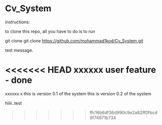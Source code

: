 # Cv_System

instructions:

to clone this repo, all you have to do is to run 

git clone git clone https://github.com/mohammad1kod/Cv_System.git


test message.

<<<<<<< HEAD
xxxxxx
 user feature - done 
=======
xxxxxx x
  this is version 0.1 of the system 
  this is version 0.2 of the system 



hiiii..test
>>>>>>> ffc16b6df36d990c9e2a82ff0fbcd9f74971b734
